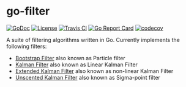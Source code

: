 # go-filter

[![GoDoc](https://godoc.org/github.com/milosgajdos83/go-filter?status.svg)](https://godoc.org/github.com/milosgajdos83/go-filter)
[![License](https://img.shields.io/:license-apache-blue.svg)](https://opensource.org/licenses/Apache-2.0)
[![Travis CI](https://travis-ci.org/milosgajdos83/go-filter.svg?branch=master)](https://travis-ci.org/milosgajdos83/go-filter)
[![Go Report Card](https://goreportcard.com/badge/milosgajdos83/go-filter)](https://goreportcard.com/report/github.com/milosgajdos83/go-filter)
[![codecov](https://codecov.io/gh/milosgajdos83/gosom/branch/master/graph/badge.svg)](https://codecov.io/gh/milosgajdos83/go-filter)

A suite of filtering algorithms written in Go. Currently implements the following filters:

* [Bootstrap Filter](https://en.wikipedia.org/wiki/Particle_filter#The_bootstrap_filter) also known as Particle filter
* [Kalman Filter](https://en.wikipedia.org/wiki/Kalman_filter) also known as Linear Kalman Filter
* [Extended Kalman Filter](https://en.wikipedia.org/wiki/Kalman_filter#Extended_Kalman_filter) also known as non-linear Kalman Filter
* [Unscented Kalman Filter](https://en.wikipedia.org/wiki/Kalman_filter#Unscented_Kalman_filter) also known as Sigma-point filter
